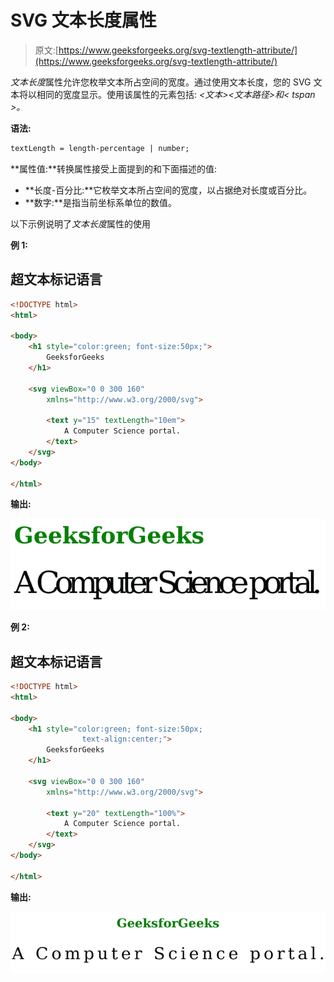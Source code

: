 # SVG 文本长度属性

> 原文:[https://www.geeksforgeeks.org/svg-textlength-attribute/](https://www.geeksforgeeks.org/svg-textlength-attribute/)

*文本长度*属性允许您枚举文本所占空间的宽度。通过使用文本长度，您的 SVG 文本将以相同的宽度显示。使用该属性的元素包括: *<文本><文本路径><tref>和< tspan >。*

**语法:**

```html
textLength = length-percentage | number;
```

**属性值:**转换属性接受上面提到的和下面描述的值:

*   **长度-百分比:**它枚举文本所占空间的宽度，以占据绝对长度或百分比。
*   **数字:**是指当前坐标系单位的数值。

以下示例说明了*文本长度*属性的使用

**例 1:**

## 超文本标记语言

```html
<!DOCTYPE html>
<html>

<body>
    <h1 style="color:green; font-size:50px;">
        GeeksforGeeks
    </h1>

    <svg viewBox="0 0 300 160" 
        xmlns="http://www.w3.org/2000/svg">

        <text y="15" textLength="10em">
            A Computer Science portal.
        </text>
    </svg>
</body>

</html>
```

**输出:**

![](img/2446d838993bf95402925569db9bbb66.png)

**例 2:**

## 超文本标记语言

```html
<!DOCTYPE html>
<html>

<body>
    <h1 style="color:green; font-size:50px; 
                text-align:center;">
        GeeksforGeeks
    </h1>

    <svg viewBox="0 0 300 160" 
        xmlns="http://www.w3.org/2000/svg">

        <text y="20" textLength="100%">
            A Computer Science portal.
        </text>
    </svg>
</body>

</html>
```

**输出:**

![](img/e8aeb0167d2910281ef30da4ef4d0b51.png)
